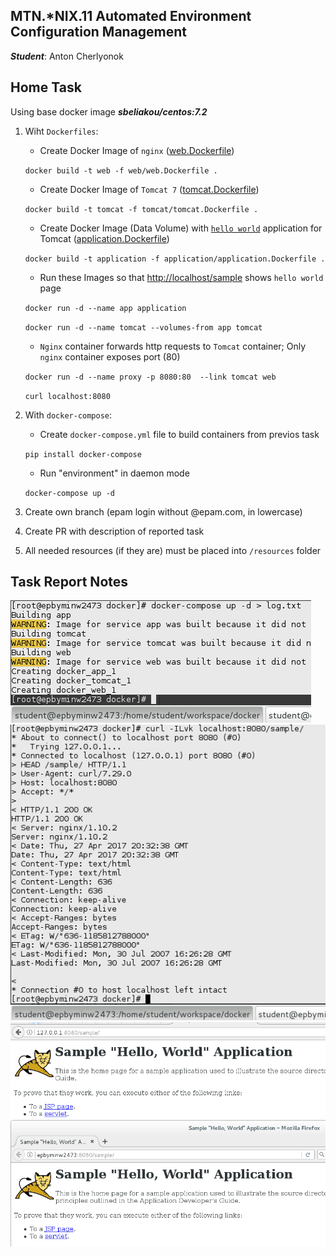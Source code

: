 MTN.*NIX.11 Automated Environment Configuration Management
---

***Student***: Anton Cherlyonok

Home Task
---

Using base docker image ***sbeliakou/centos:7.2***

1. Wiht ```Dockerfiles```:
    - Create Docker Image of ```nginx``` ([web.Dockerfile](/web.Dockerfile))

    `docker build -t web -f web/web.Dockerfile .`

    - Create Docker Image of ```Tomcat 7``` ([tomcat.Dockerfile](/tomcat.Dockerfile))

    `docker build -t tomcat -f tomcat/tomcat.Dockerfile .`

    - Create Docker Image (Data Volume) with [```hello world```](https://tomcat.apache.org/tomcat-7.0-doc/appdev/sample/sample.war) application for Tomcat ([application.Dockerfile](application.Dockerfile))

    `docker build -t application -f application/application.Dockerfile .`

    - Run these Images so that [http://localhost/sample](http://localhost/sample) shows ```hello world``` page

    `docker run -d --name app application`

    `docker run -d --name tomcat --volumes-from app tomcat`


    - ```Nginx``` container forwards http requests to ```Tomcat``` container; Only ```nginx``` container exposes port (80)

    `docker run -d --name proxy -p 8080:80  --link tomcat web`

    `curl localhost:8080`

2. With ```docker-compose```:
    - Create ```docker-compose.yml``` file to build containers from previos task

    `pip install docker-compose`

    - Run "environment" in daemon mode

    `docker-compose up -d`


3. Create own branch (epam login without @epam.com, in lowercase)
4. Create PR with description of reported task
5. All needed resources (if they are) must be placed into ```/resources``` folder

Task Report Notes
---
<img src="report/2.1.png">
<img src="report/2.2.png">
<img src="report/2.3.png">
